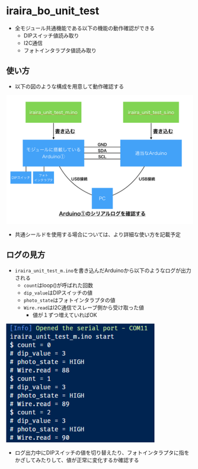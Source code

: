 # iraira_bo_unit_test

- 全モジュール共通機能である以下の機能の動作確認ができる
  - DIPスイッチ値読み取り
  - I2C通信
  - フォトインタラプタ値読み取り

## 使い方

- 以下の図のような構成を用意して動作確認する
<img src="https://github.com/Lchika/iraira_bo_unit_test/blob/master/pic/iraira_unit_test_pic_1.png" width="600px">

- 共通シールドを使用する場合については、より詳細な使い方を記載予定

## ログの見方
- `iraira_unit_test_m.ino`を書き込んだArduinoから以下のようなログが出力される
  - `count`はloop()が呼ばれた回数
  - `dip_value`はDIPスイッチの値
  - `photo_state`はフォトインタラプタの値
  - `Wire.read`はI2C通信でスレーブ側から受け取った値
    - 値が１ずつ増えていればOK
<img src="https://github.com/Lchika/iraira_bo_unit_test/blob/master/pic/result.PNG" width="400px">

- ログ出力中にDIPスイッチの値を切り替えたり、フォトインタラプタに指をかざしてみたりして、値が正常に変化するか確認する